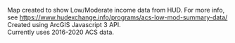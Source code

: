 Map created to show Low/Moderate income data from HUD. For more info, see https://www.hudexchange.info/programs/acs-low-mod-summary-data/  
Created using ArcGIS Javascript 3 API.  
Currently uses 2016-2020 ACS data.
